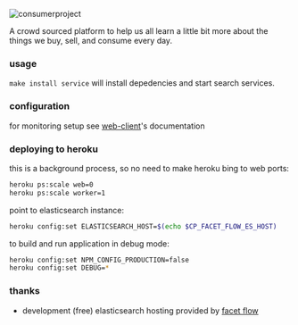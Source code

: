 ![consumerproject](http://i.imgur.com/iLlaWxJ.png)

A crowd sourced platform to help us all learn a little bit more about the
things we buy, sell, and consume every day.

### usage

`make install service` will install depedencies and start search services.

### configuration

for monitoring setup see
[web-client](https://github.com/consumr-project/web-client/blob/master/docs/monitoring.md)'s
documentation

### deploying to heroku

this is a background process, so no need to make heroku bing to web ports:

```bash
heroku ps:scale web=0
heroku ps:scale worker=1
```

point to elasticsearch instance:

```bash
heroku config:set ELASTICSEARCH_HOST=$(echo $CP_FACET_FLOW_ES_HOST)
```

to build and run application in debug mode:

```bash
heroku config:set NPM_CONFIG_PRODUCTION=false
heroku config:set DEBUG=*
```

### thanks

* development (free) elasticsearch hosting provided by [facet flow](https://facetflow.com/)
